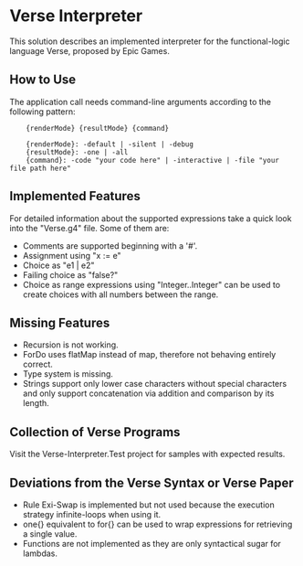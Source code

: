 # Verse Interpreter
This solution describes an implemented interpreter for the functional-logic language Verse,
proposed by Epic Games.

## How to Use
The application call needs command-line arguments according to the following pattern:
```
    {renderMode} {resultMode} {command}

    {renderMode}: -default | -silent | -debug
    {resultMode}: -one | -all
    {command}: -code "your code here" | -interactive | -file "your file path here"
```

## Implemented Features
For detailed information about the supported expressions take a quick look into the "Verse.g4" file.
Some of them are:

- Comments are supported beginning with a '#'.
- Assignment using "x := e"
- Choice as "e1 | e2"
- Failing choice as "false?"
- Choice as range expressions using "Integer..Integer" can be used to create choices with all numbers between the range.

## Missing Features
- Recursion is not working.
- ForDo uses flatMap instead of map, therefore not behaving entirely correct.
- Type system is missing.
- Strings support only lower case characters without special characters and only support concatenation
  via addition and comparison by its length.

## Collection of Verse Programs
Visit the Verse-Interpreter.Test project for samples with expected results.

## Deviations from the Verse Syntax or Verse Paper
- Rule Exi-Swap is implemented but not used because the execution strategy infinite-loops when using it.
- one\{\} equivalent to for\{\} can be used to wrap expressions for retrieving a single value.
- Functions are not implemented as they are only syntactical sugar for lambdas.
